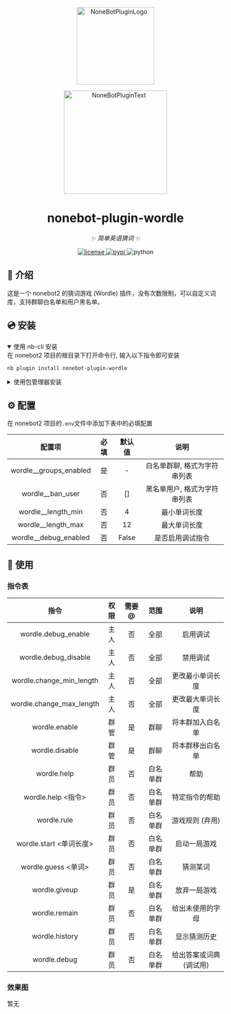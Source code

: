 <div align="center">
  <a href="https://v2.nonebot.dev/store"><img src="https://github.com/A-kirami/nonebot-plugin-template/blob/resources/nbp_logo.png" width="180" height="180" alt="NoneBotPluginLogo"></a>
  <br>
  <p><img src="https://github.com/A-kirami/nonebot-plugin-template/blob/resources/NoneBotPlugin.svg" width="240" alt="NoneBotPluginText"></p>
</div>

<div align="center">

# nonebot-plugin-wordle

_✨ 简单英语猜词 ✨_

<a href="./LICENSE">
    <img src="https://img.shields.io/github/license/owner/nonebot-plugin-wordle.svg" alt="license">
</a>
<a href="https://pypi.python.org/pypi/nonebot-plugin-wordle">
    <img src="https://img.shields.io/pypi/v/nonebot-plugin-wordle.svg" alt="pypi">
</a>
<img src="https://img.shields.io/badge/python-3.8+-blue.svg" alt="python">

</div>

## 📖 介绍

这是一个 nonebot2 的猜词游戏 (Wordle) 插件，没有次数限制，可以自定义词库，支持群聊白名单和用户黑名单。

## 💿 安装

<details open>
<summary>使用 nb-cli 安装</summary>
在 nonebot2 项目的根目录下打开命令行, 输入以下指令即可安装

    nb plugin install nonebot-plugin-wordle

</details>

<details>
<summary>使用包管理器安装</summary>
在 nonebot2 项目的插件目录下, 打开命令行, 根据你使用的包管理器, 输入相应的安装命令

<details>
<summary>pip</summary>

    pip install nonebot-plugin-wordle
</details>
<details>
<summary>pdm</summary>

    pdm add nonebot-plugin-wordle
</details>
<details>
<summary>poetry</summary>

    poetry add nonebot-plugin-wordle
</details>
<details>
<summary>conda</summary>

    conda install nonebot-plugin-wordle
</details>

打开 nonebot2 项目根目录下的 `pyproject.toml` 文件, 在 `[tool.nonebot]` 部分追加写入

    plugins = ["nonebot_plugin_wordle"]

</details>

## ⚙️ 配置

在 nonebot2 项目的`.env`文件中添加下表中的必填配置

| 配置项 | 必填 | 默认值 | 说明 |
|:-----:|:----:|:----:|:----:|
| wordle__groups_enabled | 是 | - | 白名单群聊, 格式为字符串列表 |
| wordle__ban_user | 否 | [] | 黑名单用户, 格式为字符串列表 |
| wordle__length_min | 否 | 4 | 最小单词长度 |
| wordle__length_max | 否 | 12 | 最大单词长度 |
| wordle__debug_enabled | 否 | False | 是否启用调试指令 |

## 🎉 使用
### 指令表

| 指令 | 权限 | 需要@ | 范围 | 说明 |
|:-----:|:----:|:----:|:----:|:----:|
| wordle.debug_enable | 主人 | 否 | 全部 | 启用调试 |
| wordle.debug_disable | 主人 | 否 | 全部 | 禁用调试 |
| wordle.change_min_length | 主人 | 否 | 全部 | 更改最小单词长度 |
| wordle.change_max_length | 主人 | 否 | 全部 | 更改最大单词长度 |
| wordle.enable | 群管 | 是 | 群聊 | 将本群加入白名单 |
| wordle.disable | 群管 | 是 | 群聊 | 将本群移出白名单 |
| wordle.help | 群员 | 否 | 白名单群 | 帮助 |
| wordle.help <指令> | 群员 | 否 | 白名单群 | 特定指令的帮助 |
| wordle.rule | 群员 | 否 | 白名单群 | 游戏规则 (弃用) |
| wordle.start <单词长度> | 群员 | 否 | 白名单群 | 启动一局游戏 |
| wordle.guess <单词> | 群员 | 否 | 白名单群 | 猜测某词 |
| wordle.giveup | 群员 | 是 | 白名单群 | 放弃一局游戏 |
| wordle.remain | 群员 | 否 | 白名单群 | 给出未使用的字母 |
| wordle.history | 群员 | 否 | 白名单群 | 显示猜测历史 |
| wordle.debug | 群员 | 否 | 白名单群 | 给出答案或词典 (调试用) |

### 效果图

暂无
